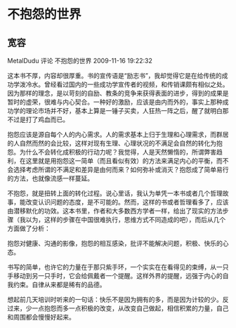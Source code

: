 # 不抱怨的世界

## 宽容

MetalDudu 评论 不抱怨的世界   2009-11-16 19:22:32

这本书不厚，内容却很厚重。书的宣传语是“励志书”，我却觉得它是在给传统的成功学泼冷水。曾经看过国内的一些成功学宣传者的视频，和传销课颇有相似之处。因为那样的理念，是以苛刻的自励、教条的竞争来获得表面的进步，得到的成果是暂时的虚荣，很难与内心契合。一种好的激励，应该是由内而外的，事实上那种成功学的理论市场并不好，基本上算是一锤子买卖，人狂热一阵之后，醒了就明白那不过是打了鸡血而已。

抱怨应该是源自每个人的内心需求。人的需求基本上归于生理和心理需求，而群居的人自然而然的会比较，这样对现有生理、心理状况的不满足会自然的转化为抱怨。为什么不会转化成积极的行动力呢？我觉得，人是天然懒惰的，所谓弊害趋利，在这里就是用抱怨这一简单（而且看似有效）的方法来满足内心的平衡，而不会选择考虑所谓的不满足和差异是由何而来？如何弥补或消灭？抱怨成了简单易行的方法，也就像流感一样蔓延。

不抱怨，就是扭转上面的转化过程。说心里话，我认为单凭一本书或者几个哲理故事，能改变认识问题的态度，是不可能的。然而，这样的书或者哲理看多了，应该由潜移默化的功效。这本书里，作者和大多数西方学者一样，给出了现实的方法步骤（我以为，这样的步骤在中国很难执行，思维方式不同造成的吧），而后从几个方面做了分析：

抱怨对健康、沟通的影像，抱怨的相互感染，批评不能解决问题，积极、快乐的心态。

书写的简单，也许它的力量在于那只紫手环，一个实实在在看得见的束缚，从一只手移动到另一只手时，它会给佩戴者一个提醒。这样外界的提醒，远强于内心的自我约束。自律从来都是稀有的品德。

想起前几天培训时听来的一句话：快乐不是因为拥有的多，而是因为计较的少。反过来，少一点抱怨而多一点积极的改变，从改变自己做起，相信积累的力量，自己和周围都会慢慢好起来。